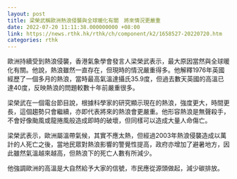 ```yaml
---
layout: post
title: 梁榮武稱歐洲熱浪侵襲與全球暖化有關　將來情況更嚴重
date: 2022-07-20 11:11:38.000000000 +08:00
link: https://news.rthk.hk/rthk/ch/component/k2/1658527-20220720.htm
categories: rthk
---
```


歐洲持續受到熱浪侵襲，香港氣象學會發言人梁榮武表示，最大原因當然與全球暖化有關。他說，熱浪雖然一直存在，但現時的情況嚴重得多。他解釋1976年英國經歷了一個多月的熱浪，當時最高氣溫達攝氏35.9度，但過去數天英國的高溫已達40度，反映熱浪的問題較數十年前嚴重很多。

梁榮武在一個電台節目說，根據科學家的研究顯示現在的熱浪，強度更大，時間更長，這個趨勢只會繼續，亦即代表將來的熱浪會更嚴重。他形容熱浪是無聲殺手，不會好像颱風或龍捲風般造成即時的破壞，但同樣可以造成大量人命傷亡。

梁榮武表示，歐洲屬溫帶氣候，其實不應太熱，但經過2003年熱浪侵襲造成以萬計的人死亡之後，當地民眾對熱浪影響的警覺性提高，政府亦增加了避暑地方，因此雖然氣溫越來越高，但熱浪下的死亡人數有所減少。

他強調歐洲的高溫是大自然給予大家的信號，市民應從源頭做起，減少碳排放。
